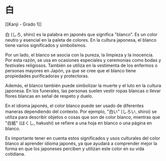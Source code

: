 # 白

[[Kanji - Grado 1]]

白 (しろ, shiro) es la palabra en japonés que significa "blanco". Es un color neutro y esencial en la paleta de colores. En la cultura japonesa, el blanco tiene varios significados y simbolismos.

Por un lado, el blanco se asocia con la pureza, la limpieza y la inocencia. Por esta razón, se usa en ocasiones especiales y ceremonias como bodas y festivales religiosos. También se utiliza en la vestimenta de los enfermos o personas mayores en Japón, ya que se cree que el blanco tiene propiedades purificadoras y protectoras.

Además, el blanco también puede simbolizar la muerte y el luto en la cultura japonesa. En los funerales, las personas suelen vestir ropas blancas o llevar flores blancas en señal de respeto y duelo.

En el idioma japonés, el color blanco puede ser usado de diferentes maneras dependiendo del contexto. Por ejemplo, "白い" (しろい, shiroi) se utiliza para describir objetos o cosas que son de color blanco, mientras que "白紙" (はくし, hakushi) se refiere a una hoja en blanco o una página en blanco.

Es importante tener en cuenta estos significados y usos culturales del color blanco al aprender idioma japonés, ya que ayudará a comprender mejor la forma en que los japoneses perciben y utilizan este color en su vida cotidiana.
